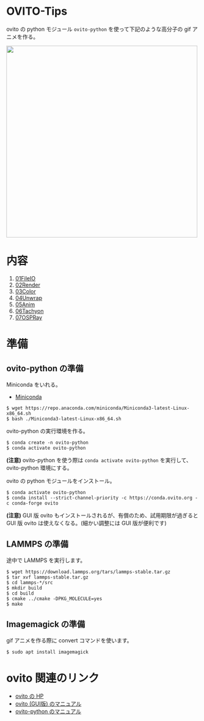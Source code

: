 # OVITO-Tips
ovito の python モジュール `ovito-python` を使って下記のような高分子の gif アニメを作る。

<img src=https://github.com/t-murash/OVITO-Tips/blob/master/06Tachyon/movie.gif width=500px>

# 内容
1. [01FileIO](./01FileIO)
2. [02Render](./02Render)
3. [03Color](./03Color)
4. [04Unwrap](./04Unwrap)
5. [05Anim](./05Anim)
6. [06Tachyon](./06Tachyon)
7. [07OSPRay](./07OSPRay)


# 準備

## ovito-python の準備

Miniconda をいれる。

- [Miniconda](https://docs.conda.io/en/latest/miniconda.html)
```
$ wget https://repo.anaconda.com/miniconda/Miniconda3-latest-Linux-x86_64.sh
$ bash ./Miniconda3-latest-Linux-x86_64.sh
```

ovito-python の実行環境を作る。

```
$ conda create -n ovito-python
$ conda activate ovito-python
```

**(注意)** ovito-python を使う際は `conda activate ovito-python` を実行して、ovito-python 環境にする。

ovito の python モジュールをインストール。
```
$ conda activate ovito-python
$ conda install --strict-channel-priority -c https://conda.ovito.org -c conda-forge ovito
```
**(注意)** GUI 版 ovito もインストールされるが、有償のため、試用期限が過ぎると GUI 版 ovito は使えなくなる。(細かい調整には GUI 版が便利です)

## LAMMPS の準備
途中で LAMMPS を実行します。
```
$ wget https://download.lammps.org/tars/lammps-stable.tar.gz
$ tar xvf lammps-stable.tar.gz
$ cd lammps-*/src
$ mkdir build
$ cd build
$ cmake ../cmake -DPKG_MOLECULE=yes
$ make
```

## Imagemagick の準備
gif アニメを作る際に convert コマンドを使います。
```
$ sudo apt install imagemagick
```

# ovito 関連のリンク

- [ovito の HP](https://www.ovito.org/)
- [ovito (GUI版) のマニュアル](https://www.ovito.org/docs/current/)
- [ovito-python のマニュアル](https://www.ovito.org/docs/current/python/)